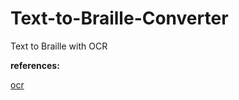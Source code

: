 # Text-to-Braille-Converter
Text to Braille with OCR 

**references:**

[ocr](https://medium.com/geekculture/building-a-complete-ocr-engine-from-scratch-in-python-be1fd184753b)
